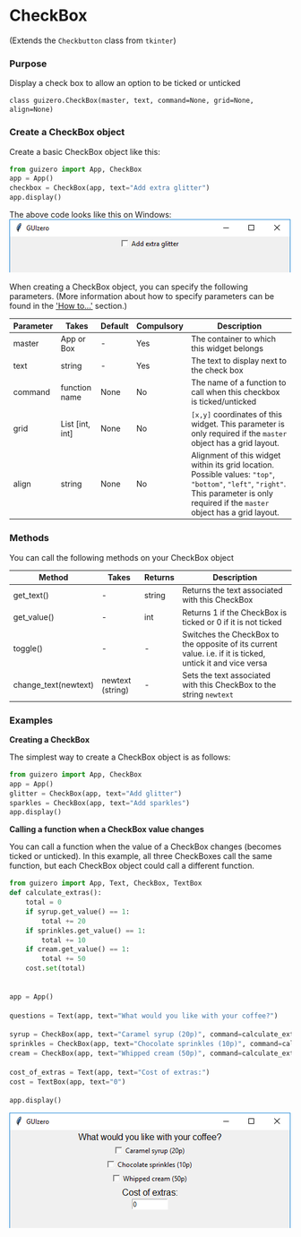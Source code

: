 # CheckBox

(Extends the `Checkbutton` class from `tkinter`)

### Purpose
Display a check box to allow an option to be ticked or unticked

```
class guizero.CheckBox(master, text, command=None, grid=None, align=None)
```

### Create a CheckBox object

Create a basic CheckBox object like this:

```python
from guizero import App, CheckBox
app = App()
checkbox = CheckBox(app, text="Add extra glitter")
app.display()

```
The above code looks like this on Windows:
![Checkbox on Windows](images/checkbox_windows.png)


When creating a CheckBox object, you can specify the following parameters. (More information about how to specify parameters can be found in the ['How to...'](./howto/) section.)

| Parameter | Takes | Default | Compulsory | Description                         |
| --------- | --------- | ------- | ---------- | -------------------------|
| master    | App or Box   | - | Yes       | The container to which this widget belongs
| text   | string    | -  | Yes         | The text to display next to the check box |
| command | function name | None | No   | The name of a function to call when this checkbox is ticked/unticked |
| grid   | List [int, int]   | None     | No         | `[x,y]` coordinates of this widget. This parameter is only required if the `master` object has a grid layout. |
| align   | string     | None     | No         | Alignment of this widget within its grid location. Possible values: `"top"`, `"bottom"`, `"left"`, `"right"`. This parameter is only required if the `master` object has a grid layout.  |



### Methods

You can call the following methods on your CheckBox object

| Method        | Takes     | Returns    | Description                |
| ------------- | ------------- | ---------- | -------------------------- |
| get_text()  | -  | string          | Returns the text associated with this CheckBox |
| get_value()   | -         | int         | Returns 1 if the CheckBox is ticked or 0 if it is not ticked          |
| toggle() | - | - |  Switches the CheckBox to the opposite of its current value. i.e. if it is ticked, untick it and vice versa |
| change_text(newtext) | newtext (string) | - |  Sets the text associated with this CheckBox to the string `newtext` |



### Examples

**Creating a CheckBox**

The simplest way to create a CheckBox object is as follows:

```python
from guizero import App, CheckBox
app = App()
glitter = CheckBox(app, text="Add glitter")
sparkles = CheckBox(app, text="Add sparkles")
app.display()
```

**Calling a function when a CheckBox value changes**

You can call a function when the value of a CheckBox changes (becomes ticked or unticked). In this example, all three CheckBoxes call the same function, but each CheckBox object could call a different function.

```python
from guizero import App, Text, CheckBox, TextBox
def calculate_extras():
    total = 0
    if syrup.get_value() == 1:
        total += 20
    if sprinkles.get_value() == 1:
        total += 10
    if cream.get_value() == 1:
        total += 50
    cost.set(total)


app = App()

questions = Text(app, text="What would you like with your coffee?")

syrup = CheckBox(app, text="Caramel syrup (20p)", command=calculate_extras)
sprinkles = CheckBox(app, text="Chocolate sprinkles (10p)", command=calculate_extras)
cream = CheckBox(app, text="Whipped cream (50p)", command=calculate_extras)

cost_of_extras = Text(app, text="Cost of extras:")
cost = TextBox(app, text="0")

app.display()
```
![CheckBox calling a function](images/checkbox_function_windows.png)
